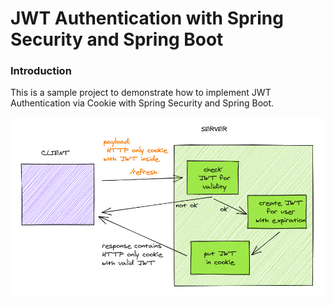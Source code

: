 # JWT Authentication with Spring Security and Spring Boot

### Introduction
This is a sample project to demonstrate how to implement JWT Authentication via Cookie with Spring Security and Spring Boot.

![img.png](img.png)